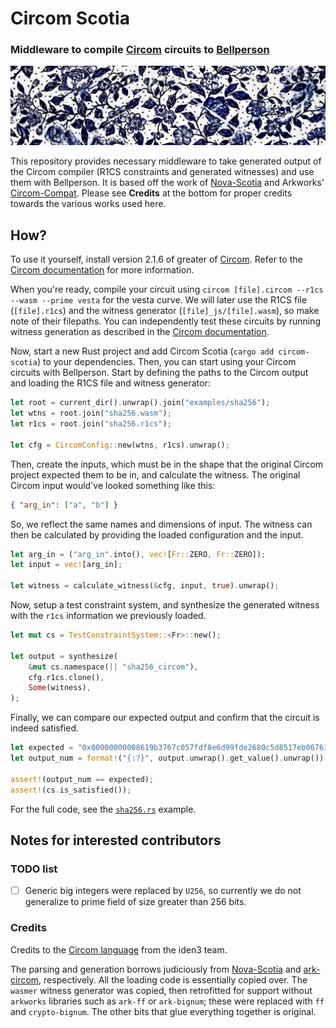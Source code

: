 # Circom Scotia

### Middleware to compile [Circom](https://github.com/iden3/circom) circuits to [Bellperson](https://github.com/filecoin-project/bellperson)

![rose-pattern-porcelain-white-background](assets/rose-pattern-porcelain.jpg)

This repository provides necessary middleware to take generated output of the Circom compiler (R1CS constraints and generated witnesses) and use them with Bellperson. It is based off the work of [Nova-Scotia](https://github.com/nalinbhardwaj/Nova-Scotia) and Arkworks' [Circom-Compat](https://github.com/arkworks-rs/circom-compat). Please see **Credits** at the bottom for proper credits towards the various works used here.

## How?

To use it yourself, install version 2.1.6 of greater of [Circom](https://docs.circom.io). Refer to the [Circom documentation](https://docs.circom.io/getting-started/installation/#installing-dependencies) for more information.

When you're ready, compile your circuit using `circom [file].circom --r1cs --wasm --prime vesta` for the vesta curve. We will later use the R1CS file (`[file].r1cs`) and the witness generator (`[file]_js/[file].wasm`), so make note of their filepaths. You can independently test these circuits by running witness generation as described in the [Circom documentation](https://docs.circom.io/getting-started/computing-the-witness/).

Now, start a new Rust project and add Circom Scotia (`cargo add circom-scotia`) to your dependencies. Then, you can start using your Circom circuits with Bellperson. Start by defining the paths to the Circom output and loading the R1CS file and witness generator:

```rust
let root = current_dir().unwrap().join("examples/sha256");
let wtns = root.join("sha256.wasm");
let r1cs = root.join("sha256.r1cs");

let cfg = CircomConfig::new(wtns, r1cs).unwrap();
```

Then, create the inputs, which must be in the shape that the original Circom project expected them to be in, and calculate the witness. The original Circom input would've looked something like this:

```json
{ "arg_in": ["a", "b"] }
```

So, we reflect the same names and dimensions of input. The witness can then be calculated by providing the loaded configuration and the input.

```rust
let arg_in = ("arg_in".into(), vec![Fr::ZERO, Fr::ZERO]);
let input = vec![arg_in];

let witness = calculate_witness(&cfg, input, true).unwrap();
```

Now, setup a test constraint system, and synthesize the generated witness with the `r1cs` information we previously loaded.

```rust
let mut cs = TestConstraintSystem::<Fr>::new();

let output = synthesize(
    &mut cs.namespace(|| "sha256_circom"),
    cfg.r1cs.clone(),
    Some(witness),
);
```

Finally, we can compare our expected output and confirm that the circuit is indeed satisfied. 

```rust
let expected = "0x00000000008619b3767c057fdf8e6d99fde2680c5d8517eb06761c0878d40c40";
let output_num = format!("{:?}", output.unwrap().get_value().unwrap());

assert!(output_num == expected);
assert!(cs.is_satisfied());
```

For the full code, see the [`sha256.rs`](https://github.com/lurk-lab/circom-scotia/blob/main/examples/sha256.rs) example.

## Notes for interested contributors

### TODO list

- [ ] Generic big integers were replaced by `U256`, so currently we do not generalize to prime field of size greater than 256 bits.


### Credits

Credits to the [Circom language](https://github.com/iden3/circom) from the iden3 team.

The parsing and generation borrows judiciously from [Nova-Scotia](https://github.com/nalinbhardwaj/Nova-Scotia) and [ark-circom](https://github.com/gakonst/ark-circom), respectively. All the loading code is essentially copied over. The `wasmer` witness generator was copied, then retrofitted for support without `arkworks` libraries such as `ark-ff` or `ark-bignum`; these were replaced with `ff` and `crypto-bignum`. The other bits that glue everything together is original.

